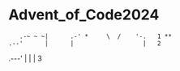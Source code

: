 # Advent_of_Code2024
       .-~ ~ ~|      .-' *     \  /    '-.   1 **
    .--'      |      |                   |   2
.---'         |      |                   |   3

